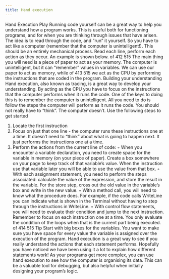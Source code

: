 ```yaml
---
title: Hand execution
---
```

Hand Execution
Play
Running code yourself can be a great way to help you understand
how a program works. This is useful both for functioning programs,
and for when you are thinking through issues that have arisen.
The idea is to read through the code, and “run” it yourself. So you
have to act like a computer (remember that the computer is
unintelligent!). This should be an entirely mechanical process. Read
each line, perform each action as they occur. An example is shown
below.
of 412 515
The main thing you will need is a piece of paper to act as your
memory. The computer is unintelligent, but it can “remember”
values in variables. We can use our paper to act as memory, while
of 413 515
we act as the CPU by performing the instructions that are coded in
the program.
Building your understanding
Hand execution, also known as tracing, is a great way to develop
your understanding. By acting as the CPU you have to focus on the
instructions that the computer performs when it runs the code.
One of the keys to doing this is to remember the computer is
unintelligent. All you need to do is follow the steps the computer
will perform as it runs the code. You should not really have to
“think”. The computer doesn’t.
Use the following steps to get started
1. Locate the first instruction
2. Focus on just that one line - the computer runs these
instructions one at a time. It doesn’t need to “think” about
what is going to happen next. It just performs the instructions
one at a time.
3. Perform the actions from the current line of code:
◦ When you encounter a variable declaration, you need to
create space for the variable in memory (on your piece of
paper). Create a box somewhere on your page to keep
track of that variable’s value. When the instruction use
that variable later you will be able to use the value from
that box.
◦ With each assignment statement, you need to perform
the steps associated: calculate the value of the
expression, and store the result in the variable. For the
store step, cross out the old value in the variable’s box
and write in the new value.
◦ With a method call, you will need to know what the
procedure does. For example, if the code calls WriteLine
you can indicate what is shown in the Terminal without
having to step through the instructions in WriteLine.
◦ With control flow statements, you will need to evaluate
their condition and jump to the next instruction.
Remember to focus on each instruction one at a time.
You only evaluate the condition of the loops when that is
the current part being executed.
of 414 515
Tip
Start with big boxes for the variables. You want to make sure you
have space for every value the variable is assigned over the
execution of the program.
Hand execution is a great way to see if you really understand the
actions that each statement performs. Hopefully you have noticed
we have been using it a lot to explain how different statements
work! As your programs get more complex, you can use hand
execution to see how the computer is organising its data. This can
be a valuable tool for debugging, but also helpful when initially
designing your program’s logic.
<!-- TODO: write this to show how dynamic memory allocation functions operate. Do we add more to the put together section? -->
